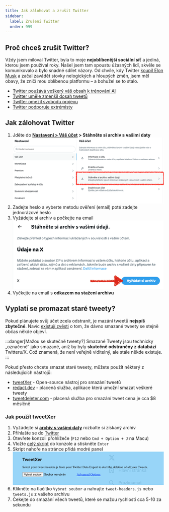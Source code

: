 ```yaml
---
title: Jak zálohovat a zrušit Twitter
sidebar:
  label: Zrušení Twitter
  order: 999
---
```


## Proč chceš zrušit Twitter?

Vždy jsem miloval Twitter, byla to moje **nejoblíbenější sociální síť** a jediná, kterou jsem používal roky. Našel jsem
tam spoustu úžasných lidí, skvěle se komunikovalo a bylo snadné sdílet názory. Od chvíle, kdy Twitter
[koupil Elon Musk](https://en.wikipedia.org/wiki/Acquisition_of_Twitter_by_Elon_Musk) a začal zavádět stovky nelogických
a hloupých změn, jsem měl obavy, že zničí mou oblíbenou platformu – a bohužel se to stalo.

- [Twitter použává veškerý váš obsah k trénování AI](https://edition.cnn.com/2024/10/21/tech/x-twitter-terms-of-service/index.html)
- [Twitter uměle zmenšil dosah tweetů](https://www.google.com/search?q=twitter+engagement+dropped)
- [Twitter omezil svobodu projevu](https://www.google.com/search?q=twitter+free+speech)
- [Twitter podporuje extrémisty](https://www.google.com/search?q=twitter+extremists)

## Jak zálohovat Twitter

1. Jděte do **[Nastavení > Váš účet](https://x.com/settings/account) > Stáhněte si archiv s vašimi daty**
   ![](twitter-download-archive.png)
2. Zadejte heslo a vyberte metodu ověření (email) poté zadejte jednorázové heslo
3. Vyžádejte si archiv a počkejte na email ![](twitter-request-archive.png)
4. Vyčkejte na email s **odkazem na stažení archivu**

## Vyplatí se promazat staré tweety?

Pokud plánujete svůj účet zcela odstranit, je mazání tweetů **nejspíš zbytečné**. Navíc [existují zvěsti](https://google.com/search?q=delete+tweet+appears+again) o tom, že 
dávno smazané tweety se stejně občas někde objeví.

:::danger[Mažou se skutečně tweety?]
Smazané Tweety jsou technicky „označené” jako smazané, aniž by byly **skutečně
odstraněny z databází** Twitteru/X. Což znamená, že není veřejně viditelný, ale stále někde existuje.
:::

Pokud přesto chcete smazat staré tweety, můžete použít některý z následujících nástrojů:

- [tweetXer](https://github.com/lucahammer/tweetXer) - Open-source nástroj pro smazání tweetů
- [redact.dev](https://redact.dev/services/twitter) - placená služba, aplikace která umožní smazat veškeré tweety
- [tweetdeleter.com](https://tweetdeleter.com) - placená služba pro smazání tweet cena je cca $8 měsíčně

### Jak použít tweetXer

1. Vyžádejte si **[archiv s vašimi daty](https://x.com/settings/account)** rozbalte si získaný archív
2. Přihlašte se do [Twitter](https://twitter.com)
3. Otevřete konzoli přohlížeče (`F12` nebo `Cmd + Option + J` na Macu)
4. Vložte [celý skript](https://raw.githubusercontent.com/lucahammer/tweetXer/main/tweetXer.js) do konzole a stiskněte `Enter`
5. Skript nahoře na stránce přidá modré panel ![](TweetXer.png)
6. Klikněte na tlačítko `Vybrat soubor` a nahrajte `tweet-headers.js` nebo `tweets.js` z vašeho archivu
7. Čekejte do smazání všech tweetů, které se mažou rychlostí cca 5-10 za sekundu
